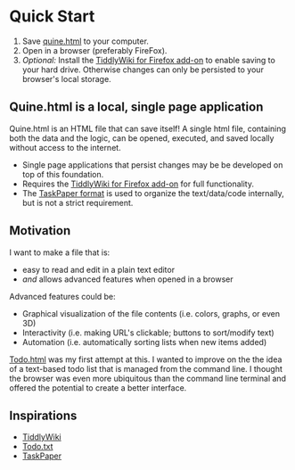 # Quick Start

1. Save [quine.html][1] to your computer.
2. Open in a browser (preferably FireFox).
3. *Optional:* Install the [TiddlyWiki for Firefox add-on][2] to enable saving to your hard drive. Otherwise changes can only be persisted to your browser's local storage.

## Quine.html is a local, single page application

Quine.html is an HTML file that can save itself! A single html file, containing both the data and the logic, can be opened, executed, and saved locally without access to the internet. 

- Single page applications that persist changes may be be developed on top of this foundation.
- Requires the [TiddlyWiki for Firefox add-on][2] for full functionality.
- The [TaskPaper format][3] is used to organize the text/data/code internally, but is not a strict requirement.


## Motivation

I want to make a file that is:

- easy to read and edit in a plain text editor
- *and* allows advanced features when opened in a browser

Advanced features could be:

- Graphical visualization of the file contents (i.e. colors, graphs, or even 3D)
- Interactivity (i.e. making URL's clickable; buttons to sort/modify text)
- Automation (i.e. automatically sorting lists when new items added)

[Todo.html][4] was my first attempt at this. I wanted to improve on the the idea of a text-based todo list that is managed from the command line. I thought the browser was even more ubiquitous than the command line terminal and offered the potential to create a better interface.



## Inspirations

- [TiddlyWiki][5]
- [Todo.txt][6]
- [TaskPaper][7] 

[1]: https://raw.githubusercontent.com/Leftium/quine.html/master/quine.html
[2]: https://addons.mozilla.org/en-US/firefox/addon/tiddlyfox/
[3]: http://www.macdrifter.com/2014/01/deconstructing-my-omnifocus-dependency.html
[4]: https://github.com/Leftium/todo.html
[5]: http://tiddlywiki.com/
[6]: http://todotxt.com/
[7]: http://www.hogbaysoftware.com/products/taskpaper

